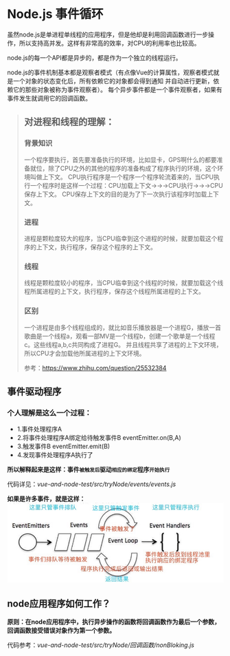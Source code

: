 # Node.js 事件循环

虽然node.js是单进程单线程的应用程序，但是他却是利用回调函数进行一步操作，所以支持高并发。这样有非常高的效率，对CPU的利用率也比较高。

node.js的每一个API都是异步的，都是作为一个独立的线程运行。

node.js的事件机制基本都是观察者模式（有点像Vue的计算属性，观察者模式就是一个对象的状态变化后，所有依赖它的对象都会得到通知 并自动进行更新，依赖它的那些对象被称为事件观察者）。
每个异步事件都是一个事件观察者，如果有事件发生就调用它的回调函数。

>## 对进程和线程的理解：
>### 背景知识
>一个程序要执行，首先要准备执行的环境，比如显卡，GPS啊什么的都要准备就位，除了CPU之外的其他的程序的准备构成了程序执行的环境，这个环境叫做上下文。
>CPU执行程序是一个程序一个程序轮流着来的，当CPU执行一个程序时是这样一个过程：CPU加载上下文→→→CPU执行→→→CPU保存上下文。
>CPU保存上下文的目的是为了下一次执行该程序时加载上下文。
>### 进程
>进程是颗粒度较大的程序，当CPU临幸到这个进程的时候，就要加载这个程序的上下文，执行程序，保存这个程序的上下文。
>### 线程
>线程是颗粒度较小的程序，当CPU临幸到这个线程的时候，就要加载这个线程所属进程的上下文，执行程序，保存这个线程所属进程的上下文。
>### 区别
>一个进程是由多个线程组成的，就比如音乐播放器是一个进程G，播放一首歌曲是一个线程a，观看一部MV是一个线程b，创建一个歌单是一个线程c。这些线程a,b,c共同构成了进程G。
>并且线程共享了进程的上下文环境，所以CPU才会加载他所属进程的上下文环境。
>
>参考：<https://www.zhihu.com/question/25532384>

## 事件驱动程序
### 个人理解是这么一个过程：

 * 1.事件处理程序A
 * 2.将事件处理程序A绑定给待触发事件B  eventEmitter.on(B,A)
 * 3.触发事件B   eventEmitter.emit(B)
 * 4.发现事件处理程序A执行了
 
 **所以解释起来是这样：事件`被触发后`驱动`相应的绑定`程序`开始执行`**
 
 代码详见：*vue-and-node-test/src/tryNode/events/events.js*
 
 **如果是许多事件，就是这样：**
 ![loop](../assets/loop.jpg)

## node应用程序如何工作？
**原则：在node应用程序中，执行异步操作的函数将回调函数作为最后一个参数，回调函数接受错误对象作为第一个参数。**

代码参考：*vue-and-node-test/src/tryNode/回调函数/nonBloking.js*

